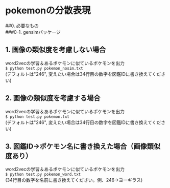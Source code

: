 # pokemonの分散表現   

##0. 必要なもの   
###0-1. gensimパッケージ   

## 1. 画像の類似度を考慮しない場合   
word2vecの学習＆あるポケモンに似ているポケモンを出力   
`$ python test.py pokemon_nosim.txt`   
(デフォルトは"246", 変えたい場合は34行目の数字を図鑑IDに書き換えてください)

## 2. 画像の類似度を考慮する場合   
word2vecの学習＆あるポケモンに似ているポケモンを出力   
`$ python test.py pokemon.txt`   
(デフォルトは"246", 変えたい場合は34行目の数字を図鑑IDに書き換えてください)   

## 3. 図鑑ID→ポケモン名に書き換えた場合（画像類似度あり）   
word2vecの学習＆あるポケモンに似ているポケモンを出力   
`$ python test.py pokemon_word.txt`   
(34行目の数字を名前に書き換えてください。例、246→ヨーギラス)   
